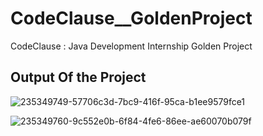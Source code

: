# CodeClause__GoldenProject
CodeClause : Java Development Internship  Golden Project
## Output Of the Project

![235349749-57706c3d-7bc9-416f-95ca-b1ee9579fce1](https://github.com/Biswaranjan17/CodeClause__GoldenProject/assets/124024092/55d06af8-273d-43ae-bae3-c1003b7ddfb2)

![235349760-9c552e0b-6f84-4fe6-86ee-ae60070b079f](https://github.com/Biswaranjan17/CodeClause__GoldenProject/assets/124024092/1dd4b2b7-0e15-462d-9dbb-606c0d61784a)
